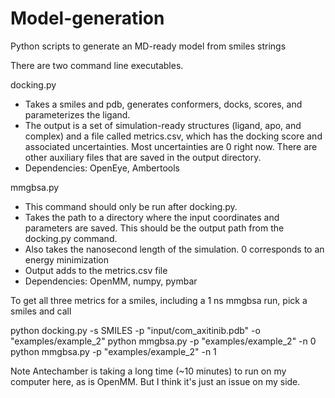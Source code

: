 # Model-generation
Python scripts to generate an MD-ready model from smiles strings

There are two command line executables.

docking.py
* Takes a smiles and pdb, generates conformers, docks, scores, and parameterizes the ligand.
* The output is a set of simulation-ready structures (ligand, apo, and complex) and a file called metrics.csv, which has the docking score and associated uncertainties. Most uncertainties are 0 right now. There are other auxiliary files that are saved in the output directory.
* Dependencies: OpenEye, Ambertools

mmgbsa.py
* This command should only be run after docking.py. 
* Takes the path to a directory where the input coordinates and parameters are saved. This should be the output path from the docking.py command.
* Also takes the nanosecond length of the simulation. 0 corresponds to an energy minimization
* Output adds to the metrics.csv file
* Dependencies: OpenMM, numpy, pymbar


To get all three metrics for a smiles, including a 1 ns mmgbsa run, pick a smiles and call

python docking.py -s SMILES -p "input/com_axitinib.pdb" -o "examples/example_2"
python mmgbsa.py -p "examples/example_2" -n 0
python mmgbsa.py -p "examples/example_2" -n 1 



Note
Antechamber is taking a long time (~10 minutes) to run on my computer here, as is OpenMM. But I think it's just an issue on my side. 
